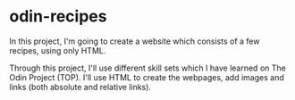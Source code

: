 # odin-recipes
In this project, I'm going to create a website which consists of a few recipes, using only HTML. 

Through this project, I'll use different skill sets which I have learned on The Odin Project (TOP). I'll use HTML to create the webpages, add images and links (both absolute and relative links).

